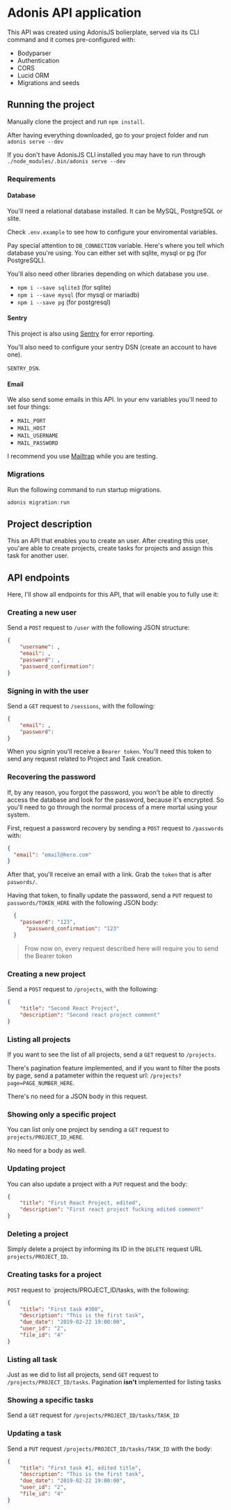 # Adonis API application

This API was created using AdonisJS bolierplate, served via its CLI command and
it comes pre-configured with:

- Bodyparser
- Authentication
- CORS
- Lucid ORM
- Migrations and seeds

## Running the project

Manually clone the project and run `npm install`.

After having everything downloaded, go to your project folder and run 
`adonis serve --dev`

If you don't have AdonisJS CLI installed you may have to run through
`./node_modules/.bin/adonis serve --dev`

### Requirements

#### Database

You'll need a relational database installed. It can be MySQL, PostgreSQL or slite.

Check `.env.example` to see how to configure your enviromental variables.

Pay special attention to `DB_CONNECTION` variable. Here's where you tell which 
database you're using. You can either set with sqlite, mysql or pg (for PostgreSQL).

You'll also need other libraries depending on which database you use.

- `npm i --save sqlite3` (for sqlite)
- `npm i --save mysql` (for mysql or mariadb)
- `npm i --save pg` (for postgresql)

#### Sentry

This project is also using [Sentry](https://sentry.io) for error reporting.

You'll also need to configure your sentry DSN (create an account to have one).

`SENTRY_DSN`.

#### Email

We also send some emails in this API. In your env variables you'll need to set
four things:

- `MAIL_PORT`
- `MAIL_HOST`
- `MAIL_USERNAME`
- `MAIL_PASSWORD`

I recommend you use [Mailtrap](https://mailtrap.io) while you are testing.


### Migrations

Run the following command to run startup migrations.

```js
adonis migration:run
```

## Project description

This an API that enables you to create an user. After creating this user, you'are 
able to create projects, create tasks for projects and assign this task for another 
user.

## API endpoints

Here, I'll show all endpoints for this API, that will enable you to fully use it:

### Creating a new user

Send a `POST` request to `/user` with the following JSON structure:

```json
{
	"username": ,
	"email": ,
	"password": ,
	"password_confirmation":
}
```

### Signing in with the user

Send a `GET` request to `/sessions`, with the following:

```json
{
	"email": ,
	"password": 
}
```

When you signin you'll receive a `Bearer token`. You'll need this token to send
any request related to Project and Task creation.

### Recovering the password

If, by any reason, you forgot the password, you won't be able to directly access
the database and look for the password, because it's encrypted. So you'll need to
go through the normal process of a mere mortal using your system.

First, request a password recovery by sending a `POST` request to `/passwords` with:

```json
{
  "email": "email@here.com"
}
```

After that, you'll receive an email with a link. Grab the `token` that is after
`paswords/`.

Having that token, to finally update the password, send a `PUT` request to
`passwords/TOKEN_HERE` with the following JSON body:

```json
  {
    "password": "123",
	  "password_confirmation": "123"
  }
```

> Frow now on, every request described here will require you to send 
> the Bearer token

### Creating a new project

Send a `POST` request to `/projects`, with the following:

```json
{
	"title": "Second React Project",
	"description": "Second react project comment"
}
```

### Listing all projects

If you want to see the list of all projects, send a `GET` request to 
`/projects`.

There's pagination feature implemented, and if you want to filter the posts
by page, send a patameter within the request url: `/projects?page=PAGE_NUMBER_HERE`.

There's no need for a JSON body in this request.

### Showing only a specific project

You can list only one project by sending a `GET` request to `projects/PROJECT_ID_HERE`.

No need for a body as well.

### Updating project

You can also update a project with a `PUT` request and the body:

```json
{
	"title": "First React Project, edited",
	"description": "First react project fucking edited comment"
}
```

### Deleting a project

Simply delete a project by informing its ID in the `DELETE` request URL
`projects/PROJECT_ID`.

### Creating tasks for a project

`POST` request to `projects/PROJECT_ID/tasks, with the following:

```json
{
	"title": "First task #300",
	"description": "This is the first task",
	"due_date": "2019-02-22 19:00:00",
	"user_id": "2",
	"file_id": "4"
}
```

### Listing all task

Just as we did to list all projects, send `GET` request to `/projects/PROJECT_ID/tasks`.
Pagination **isn't** implemented for listing tasks

### Showing a specific tasks

Send a `GET` request for `/projects/PROJECT_ID/tasks/TASK_ID`

### Updating a task

Send a `PUT` request `/projects/PROJECT_ID/tasks/TASK_ID` with the body:

```json
{
	"title": "First task #1, edited title",
	"description": "This is the first task",
	"due_date": "2019-02-22 19:00:00",
	"user_id": "2",
	"file_id": "4"
}
```


